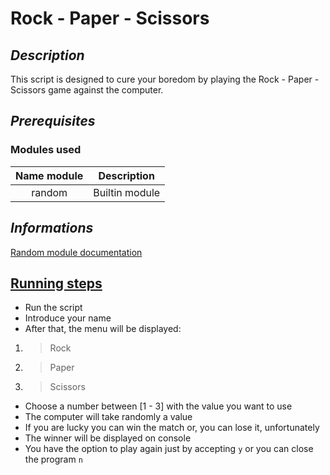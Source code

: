 # Rock - Paper - Scissors

## <i>Description</i>

This script is designed to cure your boredom by playing the Rock - Paper - Scissors game against the computer.

## <i>Prerequisites</i>
### Modules used 
| Name module |   Description    |
|:-----------:|:----------------:|
|   random    |  Builtin module  |

## <i>Informations</i>

[Random module documentation](https://docs.python.org/3/library/random.html)

## <u>Running steps</u>

- Run the script
- Introduce your name
- After that, the menu will be displayed:
1. >Rock
2. >Paper
3. >Scissors
- Choose a number between [1 - 3] with the value you want to use
- The computer will take randomly a value
- If you are lucky you can win the match or, you can lose it, unfortunately
- The winner will be displayed on console
- You have the option to play again just by accepting `y` or you can close the program `n`